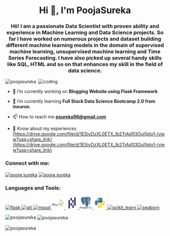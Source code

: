 <h1 align="center">Hi 👋, I'm PoojaSureka</h1>
<h3 align="center">Hii! I am a passionate Data Scientist with proven ability and experience in Machine Learning and Data Science projects. So far I have worked on numerous projects and dataset building different machine learning models in the domain of supervised machine learning, unsupervised machine learning and Time Series Forecasting. I have also picked up several handy skills like SQL, HTML and so on that enhances my skill in the field of data science.</h3>

<img align="right" alt="coding" width="400" src="https://mir-s3-cdn-cf.behance.net/project_modules/disp/601014116770475.6068beff4640a.gif">




<p align="left"> <img src="https://komarev.com/ghpvc/?username=poojasureka&label=Profile%20views&color=0e75b6&style=flat" alt="poojasureka" /> </p>

- 🔭 I’m currently working on **Blogging Website using Flask Framework**

- 🌱 I’m currently learning **Full Stack Data Science Bootcamp 2.0 from ineuron.**

- 📫 How to reach me **psureka98@gmail.com**

- 📄 Know about my experiences [https://drive.google.com/file/d/1ESiyDzXL0ETX_Ib2TrAd1l3OuI1pto1-/view?usp=share_link](https://drive.google.com/file/d/1ESiyDzXL0ETX_Ib2TrAd1l3OuI1pto1-/view?usp=share_link)

<h3 align="left">Connect with me:</h3>
<p align="left">
<a href="https://www.linkedin.com/in/pooja-sureka-70485821a/" target="blank"><img align="center" src="https://raw.githubusercontent.com/rahuldkjain/github-profile-readme-generator/master/src/images/icons/Social/linked-in-alt.svg" alt="pooja sureka" height="30" width="40" /></a>
<a href="https://www.instagram.com/psureka26/" target="blank"><img align="center" src="https://raw.githubusercontent.com/rahuldkjain/github-profile-readme-generator/master/src/images/icons/Social/instagram.svg" alt="pooja sureka" height="30" width="40" /></a>
</p>

<h3 align="left">Languages and Tools:</h3>
<p align="left"> <a href="https://flask.palletsprojects.com/" target="_blank" rel="noreferrer"> <img src="https://www.vectorlogo.zone/logos/pocoo_flask/pocoo_flask-icon.svg" alt="flask" width="40" height="40"/> </a> <a href="https://git-scm.com/" target="_blank" rel="noreferrer"> <img src="https://www.vectorlogo.zone/logos/git-scm/git-scm-icon.svg" alt="git" width="40" height="40"/> </a> <a href="https://www.microsoft.com/en-us/sql-server" target="_blank" rel="noreferrer"> <img src="https://www.svgrepo.com/show/303229/microsoft-sql-server-logo.svg" alt="mssql" width="40" height="40"/> </a> <a href="https://www.mysql.com/" target="_blank" rel="noreferrer"> <img src="https://raw.githubusercontent.com/devicons/devicon/master/icons/mysql/mysql-original-wordmark.svg" alt="mysql" width="40" height="40"/> </a> <a href="https://pandas.pydata.org/" target="_blank" rel="noreferrer"> <img src="https://raw.githubusercontent.com/devicons/devicon/2ae2a900d2f041da66e950e4d48052658d850630/icons/pandas/pandas-original.svg" alt="pandas" width="40" height="40"/> </a> <a href="https://www.postgresql.org" target="_blank" rel="noreferrer"> <img src="https://raw.githubusercontent.com/devicons/devicon/master/icons/postgresql/postgresql-original-wordmark.svg" alt="postgresql" width="40" height="40"/> </a> <a href="https://www.python.org" target="_blank" rel="noreferrer"> <img src="https://raw.githubusercontent.com/devicons/devicon/master/icons/python/python-original.svg" alt="python" width="40" height="40"/> </a> <a href="https://scikit-learn.org/" target="_blank" rel="noreferrer"> <img src="https://upload.wikimedia.org/wikipedia/commons/0/05/Scikit_learn_logo_small.svg" alt="scikit_learn" width="40" height="40"/> </a> <a href="https://seaborn.pydata.org/" target="_blank" rel="noreferrer"> <img src="https://seaborn.pydata.org/_images/logo-mark-lightbg.svg" alt="seaborn" width="40" height="40"/> </a> </p>

<p><img align="left" src="https://github-readme-stats.vercel.app/api/top-langs?username=poojasureka&show_icons=true&locale=en&layout=compact" alt="poojasureka" /></p>

<p>&nbsp;<img align="center" src="https://github-readme-stats.vercel.app/api?username=poojasureka&show_icons=true&locale=en" alt="poojasureka" /></p>

<p><img align="center" src="https://github-readme-streak-stats.herokuapp.com/?user=poojasureka&" alt="poojasureka" /></p>

